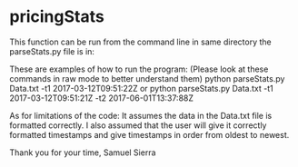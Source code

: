 # pricingStats
This function can be run from the command line in same directory the parseStats.py file is in:

These are examples of how to run the program:
(Please look at these commands in raw mode to better understand them)
python parseStats.py Data.txt -t1 2017-03-12T09:51:22Z 
or
python parseStats.py Data.txt -t1 2017-03-12T09:51:21Z -t2 2017-06-01T13:37:88Z

As for limitations of the code:
It assumes the data in the Data.txt file is formatted correctly.
I also assumed that the user will give it correctly formatted timestamps and give timestamps in order from oldest to newest.

Thank you for your time,
Samuel Sierra

